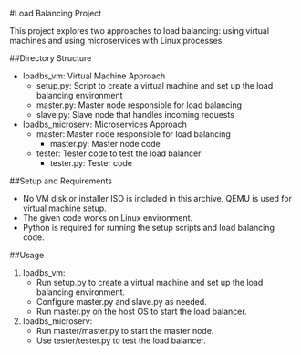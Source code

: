 #Load Balancing Project

This project explores two approaches to load balancing: using virtual machines and using microservices with Linux processes.

##Directory Structure

- loadbs_vm: Virtual Machine Approach
    - setup.py: Script to create a virtual machine and set up the load balancing environment
    - master.py: Master node responsible for load balancing
    - slave.py: Slave node that handles incoming requests
- loadbs_microserv: Microservices Approach
    - master: Master node responsible for load balancing
        - master.py: Master node code
    - tester: Tester code to test the load balancer
        - tester.py: Tester code

##Setup and Requirements

- No VM disk or installer ISO is included in this archive. QEMU is used for virtual machine setup.
- The given code works on Linux environment.
- Python is required for running the setup scripts and load balancing code.

##Usage

1. loadbs_vm:
    - Run setup.py to create a virtual machine and set up the load balancing environment.
    - Configure master.py and slave.py as needed.
    - Run master.py on the host OS to start the load balancer.
2. loadbs_microserv:
    - Run master/master.py to start the master node.
    - Use tester/tester.py to test the load balancer.
